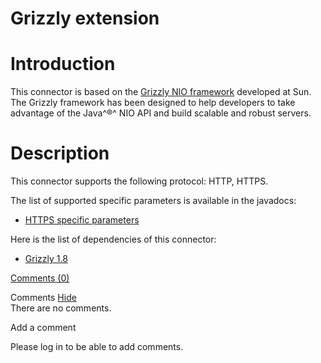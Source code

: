 Grizzly extension
=================

Introduction
============

This connector is based on the [Grizzly NIO
framework](http://web.archive.org/web/20090204182344/https://grizzly.dev.java.net/)
developed at Sun. The Grizzly framework has been designed to help
developers to take advantage of the Java^®^ NIO API and build scalable
and robust servers.

Description
===========

This connector supports the following protocol: HTTP, HTTPS.

The list of supported specific parameters is available in the javadocs:

-   [HTTPS specific
    parameters](http://web.archive.org/web/20090204182344/http://www.restlet.org/documentation/1.1/ext/com/noelios/restlet/ext/grizzly/HttpsServerHelper.html)

Here is the list of dependencies of this connector:

-   [Grizzly
    1.8](http://web.archive.org/web/20090204182344/https://grizzly.dev.java.net/)

[Comments
(0)](http://web.archive.org/web/20090204182344/http://wiki.restlet.org/docs_1.1/13-restlet/28-restlet/73-restlet.html#)

Comments
[Hide](http://web.archive.org/web/20090204182344/http://wiki.restlet.org/docs_1.1/13-restlet/28-restlet/73-restlet.html#)
\
There are no comments.

Add a comment

Please log in to be able to add comments.
